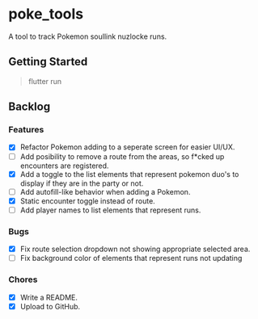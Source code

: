 # poke_tools

A tool to track Pokemon soullink nuzlocke runs.

## Getting Started

> flutter run

## Backlog

### Features

-   [x] Refactor Pokemon adding to a seperate screen for easier UI/UX.
-   [ ] Add posibility to remove a route from the areas, so f\*cked up encounters are registered.
-   [x] Add a toggle to the list elements that represent pokemon duo's to display if they are in the party or not.
-   [ ] Add autofill-like behavior when adding a Pokemon.
-   [x] Static encounter toggle instead of route.
-   [ ] Add player names to list elements that represent runs.

### Bugs

-   [x] Fix route selection dropdown not showing appropriate selected area.
-   [ ] Fix background color of elements that represent runs not updating

### Chores

-   [x] Write a README.
-   [x] Upload to GitHub.
